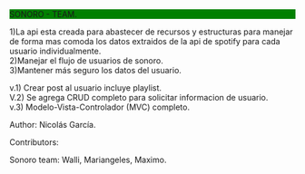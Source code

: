 <div style="background-color:green"> SONORO - TEAM.</div>

1)La api esta creada para abastecer de recursos y estructuras para manejar de forma mas comoda los datos extraidos de la api de spotify para cada usuario individualmente. </br>
2)Manejar el flujo de usuarios de sonoro. </br>
3)Mantener más seguro los datos del usuario. </br> 


v.1) Crear post al usuario incluye playlist. </br>
V.2) Se agrega CRUD completo para solicitar informacion de usuario. </br>
v.3) Modelo-Vista-Controlador (MVC) completo.














Author:
Nicolás García.




Contributors:

Sonoro team: Walli, Mariangeles, Maximo.

